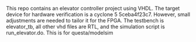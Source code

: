 This repo contains an elevator controller project using VHDL. The target device for hardware verification is a cyclone 5 5ceba4f23c7. However, small adjustments are needed to tailor it for the FPGA. 
The testbench is elevator_tb, all other vhd files are RTL, and the simulation script is run_elevator.do. This is for questa/modelsim

